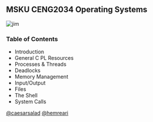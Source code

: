 ## MSKU CENG2034 Operating Systems
![jim](https://media.giphy.com/media/11M1k4fIwVqPF6/giphy.gif)

### Table of Contents
* Introduction
* General C PL Resources
* Processes & Threads
* Deadlocks
* Memory Management
* Input/Output
* Files
* The Shell
* System Calls

[@caesarsalad](https://github.com/caesarsalad)
[@hemreari](https://github.com/hemreari)

